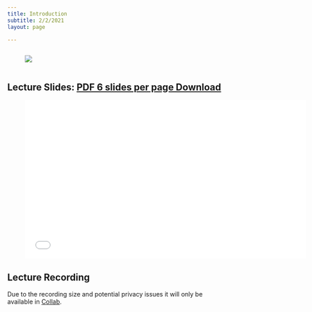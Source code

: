 ```yaml
---
title: Introduction
subtitle: 2/2/2021
layout: page

---
```


<div class="columns is-centered">
    <div class="column is-centered is-8">
        <figure class="image is-16by9">
        <img src="../intro_front.png">
        </figure>
    </div>
</div>


## Lecture Slides: [PDF 6 slides per page Download](../intro_slides.pdf)

<figure class="image is-16by9">
    <iframe class="has-ratio" frameborder="0" scrolling="yes" width="640" height="360"
        src="../intro_slides.pdf">
    </iframe>
</figure>


## Lecture Recording

Due to the recording size and potential privacy issues it will only be available in [Collab](https://collab.its.virginia.edu/portal).